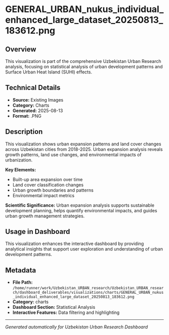 # GENERAL_URBAN_nukus_individual_enhanced_large_dataset_20250813_183612.png

## Overview
This visualization is part of the comprehensive Uzbekistan Urban Research analysis, focusing on statistical analysis of urban development patterns and Surface Urban Heat Island (SUHI) effects.

## Technical Details
- **Source:** Existing Images
- **Category:** Charts
- **Generated:** 2025-08-13
- **Format:** .PNG

## Description
This visualization shows urban expansion patterns and land cover changes across Uzbekistan cities from 2018-2025. Urban expansion analysis reveals growth patterns, land use changes, and environmental impacts of urbanization.

**Key Elements:**
- Built-up area expansion over time
- Land cover classification changes
- Urban growth boundaries and patterns
- Environmental impact metrics

**Scientific Significance:**
Urban expansion analysis supports sustainable development planning, helps quantify environmental impacts, and guides urban growth management strategies.

## Usage in Dashboard
This visualization enhances the interactive dashboard by providing analytical insights that support user exploration and understanding of urban development patterns.

## Metadata
- **File Path:** `/home/runner/work/Uzbekistan_URBAN_research/Uzbekistan_URBAN_research/dashboard_deliverables/visualizations/charts/GENERAL_URBAN_nukus_individual_enhanced_large_dataset_20250813_183612.png`
- **Category:** charts
- **Dashboard Section:** Statistical Analysis
- **Interactive Features:** Data filtering and highlighting

---
*Generated automatically for Uzbekistan Urban Research Dashboard*
